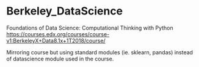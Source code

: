# Berkeley_DataScience

Foundations of Data Science: Computational Thinking with Python
https://courses.edx.org/courses/course-v1:BerkeleyX+Data8.1x+1T2018/course/

Mirroring course but using standard modules (ie. sklearn, pandas) instead of datascience module used in the course.
